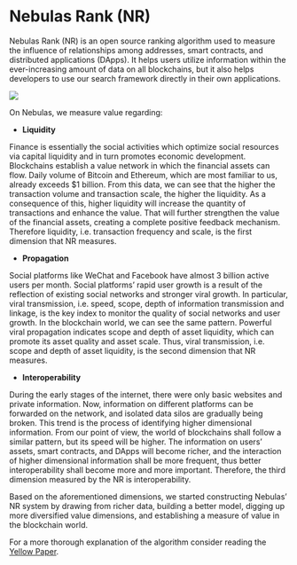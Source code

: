 # Nebulas Rank \(NR\)

Nebulas Rank \(NR\) is an open source ranking algorithm used to measure the influence of relationships among addresses, smart contracts, and distributed applications \(DApps\). It helps users utilize information within the ever-increasing amount of data on all blockchains, but it also helps developers to use our search framework directly in their own applications.

![](https://cdn-images-1.medium.com/max/1600/1*xb-MzFJolGOy8VZvdNBIIQ.jpeg)

On Nebulas, we measure value regarding:

* **Liquidity**

Finance is essentially the social activities which optimize social resources via capital liquidity and in turn promotes economic development. Blockchains establish a value network in which the financial assets can flow. Daily volume of Bitcoin and Ethereum, which are most familiar to us, already exceeds $1 billion. From this data, we can see that the higher the transaction volume and transaction scale, the higher the liquidity. As a consequence of this, higher liquidity will increase the quantity of transactions and enhance the value. That will further strengthen the value of the financial assets, creating a complete positive feedback mechanism. Therefore liquidity, i.e. transaction frequency and scale, is the first dimension that NR measures.

* **Propagation**

Social platforms like WeChat and Facebook have almost 3 billion active users per month. Social platforms’ rapid user growth is a result of the reflection of existing social networks and stronger viral growth. In particular, viral transmission, i.e. speed, scope, depth of information transmission and linkage, is the key index to monitor the quality of social networks and user growth. In the blockchain world, we can see the same pattern. Powerful viral propagation indicates scope and depth of asset liquidity, which can promote its asset quality and asset scale. Thus, viral transmission, i.e. scope and depth of asset liquidity, is the second dimension that NR measures.

* **Interoperability**

During the early stages of the internet, there were only basic websites and private information. Now, information on different platforms can be forwarded on the network, and isolated data silos are gradually being broken. This trend is the process of identifying higher dimensional information. From our point of view, the world of blockchains shall follow a similar pattern, but its speed will be higher. The information on users’ assets, smart contracts, and DApps will become richer, and the interaction of higher dimensional information shall be more frequent, thus better interoperability shall become more and more important. Therefore, the third dimension measured by the NR is interoperability.

Based on the aforementioned dimensions, we started constructing Nebulas’ NR system by drawing from richer data, building a better model, digging up more diversified value dimensions, and establishing a measure of value in the blockchain world.

For a more thorough explanation of the algorithm consider reading the [Yellow Paper](https://nebulas.io/docs/NebulasYellowpaper.pdf).

